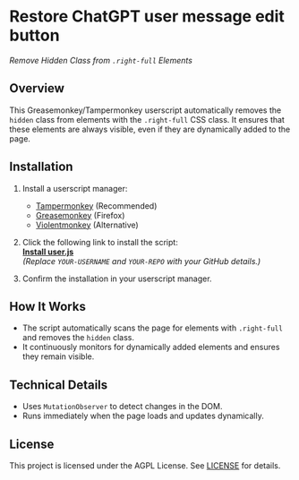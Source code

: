 # Restore ChatGPT user message edit button
*Remove Hidden Class from `.right-full` Elements*

## Overview

This Greasemonkey/Tampermonkey userscript automatically removes the `hidden` class from elements with the `.right-full` CSS class. It ensures that these elements are always visible, even if they are dynamically added to the page.

## Installation

1. Install a userscript manager:
   - [Tampermonkey](https://www.tampermonkey.net/) (Recommended)
   - [Greasemonkey](https://www.greasespot.net/) (Firefox)
   - [Violentmonkey](https://violentmonkey.github.io/) (Alternative)

2. Click the following link to install the script:  
   **[Install user.js](https://github.com/YOUR-USERNAME/YOUR-REPO/raw/main/user.js)**  
   *(Replace `YOUR-USERNAME` and `YOUR-REPO` with your GitHub details.)*

3. Confirm the installation in your userscript manager.

## How It Works

- The script automatically scans the page for elements with `.right-full` and removes the `hidden` class.
- It continuously monitors for dynamically added elements and ensures they remain visible.

## Technical Details

- Uses `MutationObserver` to detect changes in the DOM.
- Runs immediately when the page loads and updates dynamically.

## License

This project is licensed under the AGPL License. See [LICENSE](LICENSE) for details.
